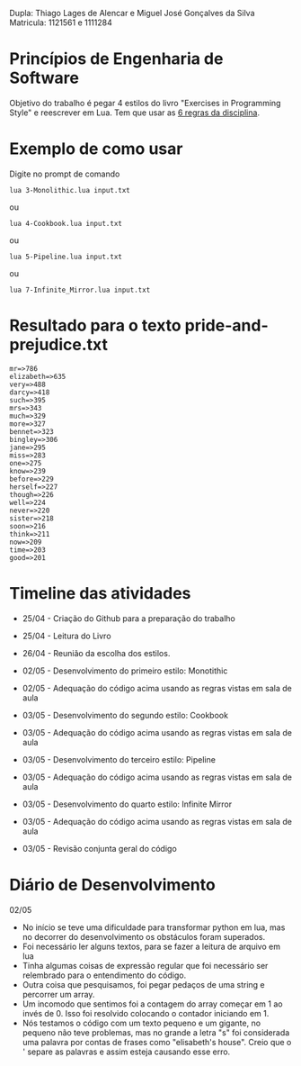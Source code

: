 Dupla: Thiago Lages de Alencar e Miguel José Gonçalves da Silva    
Matricula: 1121561 e 1111284

# Princípios de Engenharia de Software #
Objetivo do trabalho é pegar 4 estilos do livro "Exercises in Programming Style" e reescrever em Lua. Tem que usar as [6 regras da disciplina](https://pes2006.wordpress.com/2006/03/15/disciplina/ ).

# Exemplo de como usar #
Digite no prompt de comando
```
lua 3-Monolithic.lua input.txt
```
ou
```
lua 4-Cookbook.lua input.txt
```
ou
```
lua 5-Pipeline.lua input.txt
```
ou
```
lua 7-Infinite_Mirror.lua input.txt
```

# Resultado para o texto pride-and-prejudice.txt #
```
mr=>786
elizabeth=>635
very=>488
darcy=>418
such=>395
mrs=>343
much=>329
more=>327
bennet=>323
bingley=>306
jane=>295
miss=>283
one=>275
know=>239
before=>229
herself=>227
though=>226
well=>224
never=>220
sister=>218
soon=>216
think=>211
now=>209
time=>203
good=>201
```

# Timeline das atividades #

* 25/04 - Criação do Github para a preparação do trabalho

* 25/04 - Leitura do Livro

* 26/04 - Reunião da escolha dos estilos.

* 02/05 - Desenvolvimento do primeiro estilo: Monotithic
* 02/05 - Adequação do código acima usando as regras vistas em sala de aula

* 03/05 - Desenvolvimento do segundo estilo: Cookbook
* 03/05 - Adequação do código acima usando as regras vistas em sala de aula

* 03/05 - Desenvolvimento do terceiro estilo: Pipeline
* 03/05 - Adequação do código acima usando as regras vistas em sala de aula

* 03/05 - Desenvolvimento do quarto estilo: Infinite Mirror
* 03/05 - Adequação do código acima usando as regras vistas em sala de aula

* 03/05 - Revisão conjunta geral do código

# Diário de Desenvolvimento #
02/05

- No início se teve uma dificuldade para transformar python em lua, mas no decorrer do desenvolvimento os obstáculos foram superados.
- Foi necessário ler alguns textos, para se fazer a leitura de arquivo em lua
- Tinha algumas coisas de expressão regular que foi necessário ser relembrado para o entendimento do código.
- Outra coisa que pesquisamos, foi pegar pedaços de uma string e percorrer um array.
- Um incomodo que sentimos foi a contagem do array começar em 1 ao invés de 0. Isso foi resolvido colocando o contador iniciando em 1.
- Nós testamos o código com um texto pequeno e um gigante, no pequeno não teve problemas, mas no grande a letra "s" foi considerada uma palavra por contas de frases como "elisabeth's house". Creio que o ' separe as palavras e assim esteja causando esse erro.

